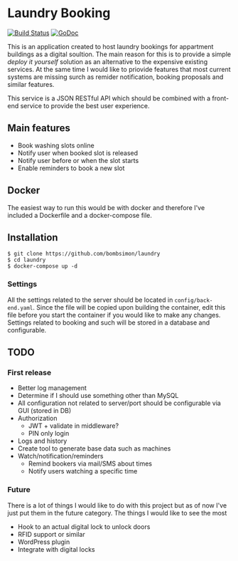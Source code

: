 # Laundry Booking

[![Build Status](https://travis-ci.org/bombsimon/laundry.svg?branch=master)](https://travis-ci.org/bombsimon/laundry)
[![GoDoc](https://godoc.org/github.com/bombsimon/laundry?status.svg)](https://godoc.org/github.com/bombsimon/laundry)

This is an application created to host laundry bookings for appartment buildings
as a digital soultion. The main reason for this is to provide a simple *deploy
it yourself* solution as an alternative to the expensive existing services. At
the same time I would like to priovide features that most current systems are
missing surch as remider notification, booking proposals and similar features.

This service is a JSON RESTful API which should be combined with a front-end
service to provide the best user experience. 

## Main features
* Book washing slots online
* Notify user when booked slot is released
* Notify user before or when the slot starts
* Enable reminders to book a new slot

## Docker
The easiest way to run this would be with docker and therefore I've included a
Dockerfile and a docker-compose file.

## Installation
```
$ git clone https://github.com/bombsimon/laundry
$ cd laundry
$ docker-compose up -d
```

### Settings
All the settings related to the server should be located in
`config/back-end.yaml`. Since the file will be copied upon building the
container, edit this file before you start the container if you would like to
make any changes. Settings related to booking and such will be stored in a
database and configurable.

## TODO
### First release
* Better log management
* Determine if I should use something other than MySQL
* All configuration not related to server/port should be configurable via GUI
  (stored in DB)
* Authorization
  * JWT + validate in middleware?
  * PIN only login
* Logs and history
* Create tool to generate base data such as machines
* Watch/notification/reminders
  * Remind bookers via mail/SMS about times
  * Notify users watching a specific time

### Future
There is a lot of things I would like to do with this project but as of now I've
just put them in the future category. The things I would like to see the most
* Hook to an actual digital lock to unlock doors
* RFID support or similar
* WordPress plugin
* Integrate with digital locks
